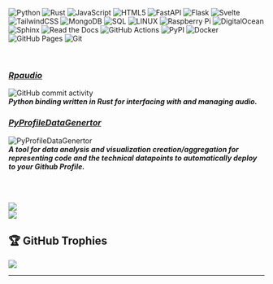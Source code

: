 ![Python](https://img.shields.io/badge/python-3670A0?style=plastic&logo=python&logoColor=ffdd54) 
![Rust](https://img.shields.io/badge/Rust-%23000000.svg?e&logo=rust&logoColor=white)
![JavaScript](https://img.shields.io/badge/javascript-%23323330.svg?style=plastic&logo=javascript&logoColor=%23F7DF1E) 
![HTML5](https://img.shields.io/badge/html5-%23E34F26.svg?style=plastic&logo=html5&logoColor=white) 
![FastAPI](https://img.shields.io/badge/FastAPI-005571?style=plastic&logo=fastapi)
![Flask](https://img.shields.io/badge/flask-%23000.svg?style=plastic&logo=flask&logoColor=white) 
![Svelte](https://img.shields.io/badge/svelte-%23f1413d.svg?style=plastic&logo=svelte&logoColor=white) 
![TailwindCSS](https://img.shields.io/badge/tailwindcss-%2338B2AC.svg?style=plastic&logo=tailwind-css&logoColor=white) 
![MongoDB](https://img.shields.io/badge/MongoDB-%234ea94b.svg?style=plastic&logo=mongodb&logoColor=white) 
![SQL](https://img.shields.io/badge/sql-%2300f.svg?style=plastic&logo=mysql&logoColor=white)
![LINUX](https://img.shields.io/badge/Linux-FCC624?style=plastic&logo=linux&logoColor=black)
![Raspberry Pi](https://img.shields.io/badge/-RaspberryPi-C51A4A?style=plastic&logo=Raspberry-Pi)
![DigitalOcean](https://img.shields.io/badge/DigitalOcean-%230167ff.svg?style=plastic&logo=digitalOcean&logoColor=white)
![Sphinx](https://img.shields.io/badge/Sphinx-000?logo=sphinx&logoColor=fff)
![Read the Docs](https://img.shields.io/badge/Read%20the%20Docs-8CA1AF?logo=readthedocs&logoColor=fff)
![GitHub Actions](https://img.shields.io/badge/GitHub_Actions-2088FF?logo=github-actions&logoColor=white)
![PyPI](https://img.shields.io/badge/PyPI-3775A9?logo=pypi&logoColor=fff)
![Docker](https://img.shields.io/badge/Docker-blue?logo=docker&logoColor=white)
![GitHub Pages](https://img.shields.io/badge/GitHub%20Pages-121013?logo=github&logoColor=white)
![Git](https://img.shields.io/badge/Git-F05032?logo=git&logoColor=fff)

<br>

### ***[Rpaudio](https://github.com/sockheadrps/rpaudio)***
![GitHub commit activity](https://img.shields.io/github/commit-activity/t/sockheadrps/rpaudio)  
***Python binding written in Rust for interfacing with and managing audio.***

###  [***PyProfileDataGenertor***](https://github.com/sockheadrps/PyProfileDataGen)
![PyProfileDataGenertor](https://img.shields.io/github/commit-activity/t/sockheadrps/PyProfileDataGen?color=orange)  
***A tool for data analysis and visualization creation/aggregation for representing code and the technical datapoints to automatically deploy to your Github Profile.***

<br>
<br>

![](https://github-readme-stats.vercel.app/api?username=sockheadrps&theme=radical&hide_border=false&include_all_commits=true&count_private=false)<br/>
![](https://github-readme-stats.vercel.app/api/top-langs/?username=sockheadrps&theme=radical&hide_border=false&include_all_commits=true&count_private=true&layout=compact)

## 🏆 GitHub Trophies

![](https://github-profile-trophy.vercel.app/?username=sockheadrps&theme=radical&no-frame=false&no-bg=true&margin-w=4)

---

